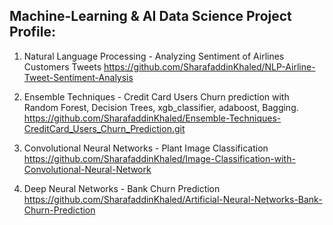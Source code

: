 ## Machine-Learning & AI Data Science Project Profile:

1. Natural Language Processing - Analyzing Sentiment of Airlines Customers Tweets
 https://github.com/SharafaddinKhaled/NLP-Airline-Tweet-Sentiment-Analysis
 
 2. Ensemble Techniques - Credit Card Users Churn prediction with Random Forest, Decision Trees, xgb_classifier, adaboost, Bagging.
 https://github.com/SharafaddinKhaled/Ensemble-Techniques-CreditCard_Users_Churn_Prediction.git
 
 3. Convolutional Neural Networks - Plant Image Classification 
 https://github.com/SharafaddinKhaled/Image-Classification-with-Convolutional-Neural-Network
 
 4. Deep Neural Networks - Bank Churn Prediction
 https://github.com/SharafaddinKhaled/Artificial-Neural-Networks-Bank-Churn-Prediction
